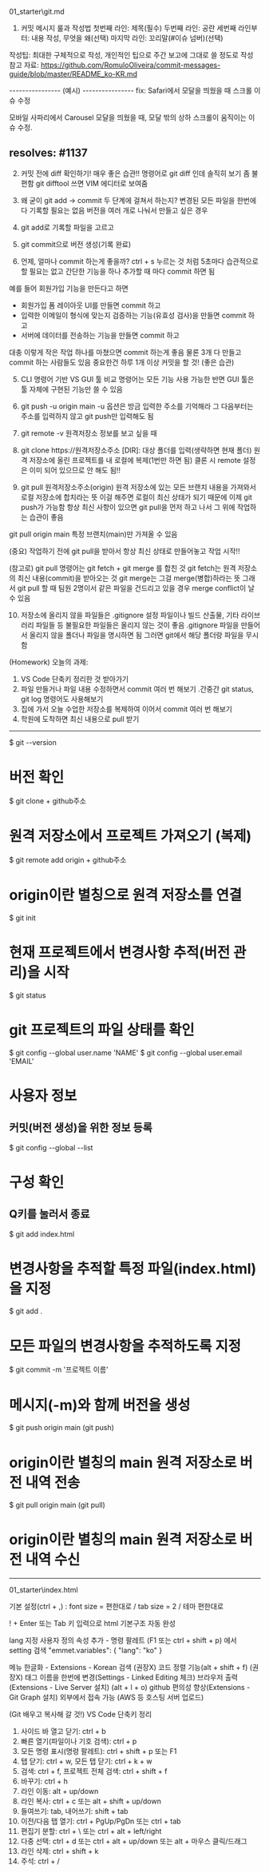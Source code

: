 01_starter\git.md

1. 커밋 메시지 룰과 작성법
첫번째 라인: 제목(필수)
두번째 라인: 공란
세번째 라인부터: 내용 작성, 무엇을 왜(선택)
마지막 라인: 꼬리말(#이슈 넘버)(선택)

작성팁: 최대한 구체적으로 작성, 개인적인 팁으로 주간 보고에 그대로 쓸 정도로 작성
참고 자료: https://github.com/RomuloOliveira/commit-messages-guide/blob/master/README_ko-KR.md

---------------- (예시) ----------------
fix: Safari에서 모달을 띄웠을 때 스크롤 이슈 수정

모바일 사파리에서 Carousel 모달을 띄웠을 때,
모달 밖의 상하 스크롤이 움직이는 이슈 수정.

resolves: #1137
----------------------------------------

2. 커밋 전에 diff 확인하기! 매우 좋은 습관!!
명령어로 git diff 인데 솔직히 보기 좀 불편함
git difftool 쓰면 VIM 에디터로 보여줌

3. 왜 굳이 git add -> commit 두 단계에 걸쳐서 하는지?
변경된 모든 파일을 한번에 다 기록할 필요는 없음
버전을 여러 개로 나눠서 만들고 싶은 경우
1. git add로 기록할 파일을 고르고
2. git commit으로 버전 생성(기록 완료)

4. 언제, 얼마나 commit 하는게 좋을까?
ctrl + s 누르는 것 처럼 5초마다 습관적으로 할 필요는 없고 
간단한 기능을 하나 추가할 때 마다 commit 하면 됨

예를 들어 회원가입 기능을 만든다고 하면 
- 회원가입 폼 레이아웃 UI를 만들면 commit 하고 
- 입력한 이메일이 형식에 맞는지 검증하는 기능(유효성 검사)을 만들면 commit 하고 
- 서버에 데이터를 전송하는 기능을 만들면 commit 하고 

대충 이렇게 작은 작업 하나를 마쳤으면 commit 하는게 좋음
물론 3개 다 만들고 commit 하는 사람들도 있음
중요한건 하루 1개 이상 커밋을 할 것! (좋은 습관)

5. CLI 명령어 기반 VS GUI 툴 비교
명령어는 모든 기능 사용 가능한 반면 GUI 툴은 툴 자체에 구현된 기능만 쓸 수 있음

6. git push -u origin main
-u 옵션은 방금 입력한 주소를 기억해라
그 다음부터는 주소를 입력하지 않고 git push만 입력해도 됨

7. git remote -v
원격저장소 정보를 보고 싶을 때

8. git clone https://원격저장소주소 [DIR]: 대상 폴더를 입력(생략하면 현재 폴더)
원격 저장소에 올린 프로젝트를 내 로컬에 복제(1번만 하면 됨)
클론 시 remote 설정은 이미 되어 있으므로 안 해도 됨!!

9. git pull 원격저장소주소(origin)
원격 저장소에 있는 모든 브랜치 내용을 가져와서 로컬 저장소에 합치라는 뜻
이걸 해주면 로컬이 최신 상태가 되기 때문에 이제 git push가 가능함
항상 최신 사항이 있으면 git pull을 먼저 하고 나서 그 위에 작업하는 습관이 좋음

git pull origin main
특정 브랜치(main)만 가져올 수 있음

(중요) 작업하기 전에 git pull을 받아서 항상 최신 상태로 만들어놓고 작업 시작!!

(참고로) git pull 명령어는 git fetch + git merge 를 합친 것
git fetch는 원격 저장소의 최신 내용(commit)을 받아오는 것
git merge는 그걸 merge(병합)하라는 뜻
그래서 git pull 할 때 팀원 2명이서 같은 파일을 건드리고 있을 경우 merge conflict이 날 수 있음

10. 저장소에 올리지 않을 파일들은 .gitignore
설정 파일이나 빌드 산출물, 기타 라이브러리 파일들 등 
불필요한 파일들은 올리지 않는 것이 좋음
.gitignore 파일을 만들어서 올리지 않을 폴더나 파일을 명시하면 됨
그러면 git에서 해당 폴더랑 파일을 무시함

(Homework) 오늘의 과제:
1. VS Code 단축키 정리한 것 받아가기
2. 파일 만들거나 파일 내용 수정하면서 commit 여러 번 해보기
.간중간 git status, git log 명령어도 사용해보기
3. 집에 가서 오늘 수업한 저장소를 복제하여 이어서 commit 여러 번 해보기
4. 학원에 도착하면 최신 내용으로 pull 받기

-------------------------------------------------------------------

$ git --version
# 버전 확인

$ git clone + github주소
# 원격 저장소에서 프로젝트 가져오기 (복제)

$ git remote add origin + github주소
# origin이란 별칭으로 원격 저장소를 연결

$ git init
# 현재 프로젝트에서 변경사항 추적(버전 관리)을 시작

$ git status
# git 프로젝트의 파일 상태를 확인

$ git config --global user.name 'NAME'
$ git config --global user.email 'EMAIL'
# 사용자 정보
## 커밋(버전 생성)을 위한 정보 등록

$ git config --global --list
# 구성 확인
## Q키를 눌러서 종료

$ git add index.html
# 변경사항을 추적할 특정 파일(index.html)을 지정
$ git add .
# 모든 파일의 변경사항을 추적하도록 지정

$ git commit -m '프로젝트 이름'
# 메시지(-m)와 함께 버전을 생성

$ git push origin main (git push)
# origin이란 별칭의 main 원격 저장소로 버전 내역 전송
$ git pull origin main (git pull)
# origin이란 별칭의 main 원격 저장소로 버전 내역 수신

-------------------------------------------------

01_starter\index.html

기본 설정(ctrl + ,) : font size = 편한대로 / tab size = 2 / 테마 편한대로

! + Enter 또는 Tab 키 입력으로 html 기본구조 자동 완성

lang 지정 사용자 정의 속성 추가 - 명령 팔레트 (F1 또는 ctrl + shift + p) 에서 setting 검색
 "emmet.variables": {
 "lang": "ko"
 }

메뉴 한글화 - Extensions - Korean 검색 (권장X)
코드 정렬 기능(alt + shift + f) (권장X)
태그 이름을 한번에 변경(Settings - Linked Editing 체크)
브라우저 출력(Extensions - Live Server 설치) (alt + l + o)
github 편의성 향상(Extensions - Git Graph 설치)
외부에서 접속 가능 (AWS 등 호스팅 서버 업로드)

(Git 배우고 복사해 갈 것!)
VS Code 단축키 정리
1. 사이드 바 열고 닫기: ctrl + b
2. 빠른 열기(파일이나 기호 검색): ctrl + p
3. 모든 명령 표시(명령 팔레트): ctrl + shift + p 또는 F1
4. 탭 닫기: ctrl + w, 모든 탭 닫기: ctrl + k + w
5. 검색: ctrl + f, 프로젝트 전체 검색: ctrl + shift + f
6. 바꾸기: ctrl + h
7. 라인 이동: alt + up/down
8. 라인 복사: ctrl + c 또는 alt + shift + up/down
9. 들여쓰기: tab, 내어쓰기: shift + tab
10. 이전/다음 탭 열기: ctrl + PgUp/PgDn 또는 ctrl + tab
11. 편집기 분할: ctrl + \ 또는 ctrl + alt + left/right
12. 다중 선택: ctrl + d 또는 ctrl + alt + up/down 또는 alt + 마우스 클릭/드래그
13. 라인 삭제: ctrl + shift + k
14. 주석: ctrl + /